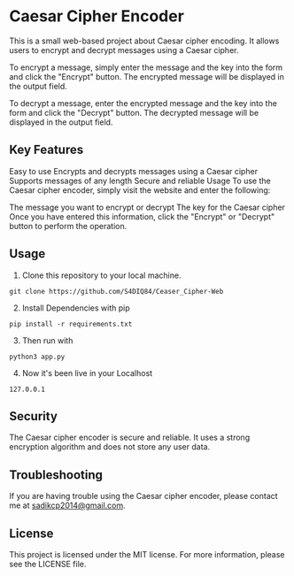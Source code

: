 # Caesar Cipher Encoder
This is a small web-based project about Caesar cipher encoding. It allows users to encrypt and decrypt messages using a Caesar cipher.

To encrypt a message, simply enter the message and the key into the form and click the "Encrypt" button. The encrypted message will be displayed in the output field.

To decrypt a message, enter the encrypted message and the key into the form and click the "Decrypt" button. The decrypted message will be displayed in the output field.

## Key Features
Easy to use
Encrypts and decrypts messages using a Caesar cipher
Supports messages of any length
Secure and reliable
Usage
To use the Caesar cipher encoder, simply visit the website and enter the following:

The message you want to encrypt or decrypt
The key for the Caesar cipher
Once you have entered this information, click the "Encrypt" or "Decrypt" button to perform the operation.

## Usage

1. Clone this repository to your local machine.
```
git clone https://github.com/S4DIQ84/Ceaser_Cipher-Web
```
2. Install Dependencies with pip
```
pip install -r requirements.txt
```

3. Then run with

```
python3 app.py
```

4. Now it's been live in your Localhost
```
127.0.0.1
```
## Security
The Caesar cipher encoder is secure and reliable. It uses a strong encryption algorithm and does not store any user data.

## Troubleshooting
If you are having trouble using the Caesar cipher encoder, please contact me at sadikcp2014@gmail.com.

## License
This project is licensed under the MIT license. For more information, please see the LICENSE file.
